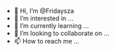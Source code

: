 - 👋 Hi, I’m @Fridaysza
- 👀 I’m interested in ...
- 🌱 I’m currently learning ...
- 💞️ I’m looking to collaborate on ...
- 📫 How to reach me ...

<!---
Fridaysza/Fridaysza is a ✨ special ✨ repository because its `README.md` (this file) appears on your GitHub profile.
You can click the Preview link to take a look at your changes.
--->
